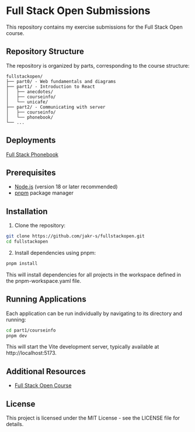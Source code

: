 # Full Stack Open Submissions

This repository contains my exercise submissions for the Full Stack Open course.

## Repository Structure

The repository is organized by parts, corresponding to the course structure:

```
fullstackopen/
├── part0/ - Web fundamentals and diagrams
├── part1/ - Introduction to React
│   ├── anecdotes/
│   ├── courseinfo/
│   └── unicafe/
├── part2/ - Communicating with server
│   ├── courseinfo/
│   └── phonebook/
└── ...
```

## Deployments

[Full Stack Phonebook](https://fso-phonebook-u62z.onrender.com)

## Prerequisites

- [Node.js](https://nodejs.org/) (version 18 or later recommended)
- [pnpm](https://pnpm.io/) package manager

## Installation

1. Clone the repository:

```bash
git clone https://github.com/jakr-s/fullstackopen.git
cd fullstackopen
```

2. Install dependencies using pnpm:

```bash
pnpm install
```

This will install dependencies for all projects in the workspace defined in the pnpm-workspace.yaml file.

## Running Applications

Each application can be run individually by navigating to its directory and running:

```bash
cd part1/courseinfo
pnpm dev
```

This will start the Vite development server, typically available at http://localhost:5173.

## Additional Resources

- [Full Stack Open Course](https://fullstackopen.com/)

## License

This project is licensed under the MIT License - see the LICENSE file for details.

